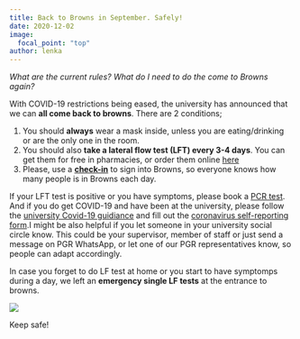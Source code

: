 ```yaml
---
title: Back to Browns in September. Safely!
date: 2020-12-02
image:
  focal_point: "top"
author: lenka
---
```


*What are the current rules? What do I need to do the come to Browns again?*

<!--more-->

With COVID-19 restrictions being eased, the university has announced that we can **all come back to browns**. There are 2 conditions;
1. You should **always** wear a mask inside, unless you are eating/drinking or are the only one in the room.
2. You should also **take a lateral flow test (LFT) every 3-4 days**. You can get them for free in pharmacies, or order them online [here](https://www.gov.uk/order-coronavirus-rapid-lateral-flow-tests)
3. Please, use a **[check-in](https://geogbrowns.info/post/21-09-21-check-in/)** to sign into Browns, so everyone knows how many people is in Browns each day.

If your LFT test is positive or you have symptoms, please book a [PCR test](https://www.nhs.uk/conditions/coronavirus-covid-19/testing/get-tested-for-coronavirus/). And if you do get COVID-19 and have been at the university, please follow the [university Covid-19 guidiance](https://uob.sharepoint.com/sites/geographical-sciences/SitePages/COVID-19.aspx) and fill out the [coronavirus self-reporting form](https://www.bristol.ac.uk/report-coronavirus).I might be also helpful if you let someone in your university social circle know. This could be your supervisor, member of staff or just send a message on PGR WhatsApp, or let one of our PGR representatives know, so people can adapt accordingly.

In case you forget to do LF test at home or you start to have symptomps during a day, we left an **emergency single LF tests** at the entrance to browns.

![](./21-09-22-back-in-browns/elft.png)

Keep safe!